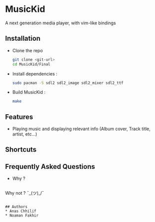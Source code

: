 # MusicKid
A next generation media player, with vim-like bindings
## Installation

* Clone the repo
    ```sh
    git clone <git-url>
    cd MusicKid/Final
   ```
* Install dependencies :
    ```sh
    sudo pacman -S sdl2 sdl2_image sdl2_mixer sdl2_ttf
	```
* Build MusicKid :
    ```sh
    make
    ```
## Features
* Playing music and displaying relevant info (Album cover, Track title, artist, etc...)

## Shortcuts

## Frequently Asked Questions
* Why ?
    ```sh
Why not ? ¯\_(ツ)_/¯
   ```

## Authors
* Anas Chhilif
* Noaman Fakhir
